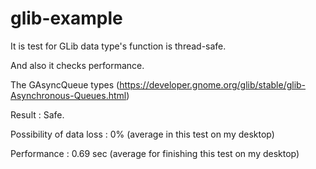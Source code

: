 # glib-example

It is test for GLib data type's function is thread-safe.

And also it checks performance.



The GAsyncQueue types (https://developer.gnome.org/glib/stable/glib-Asynchronous-Queues.html)

Result : Safe.

Possibility of data loss : 0% (average in this test on my desktop)

Performance : 0.69 sec (average for finishing this test on my desktop)

